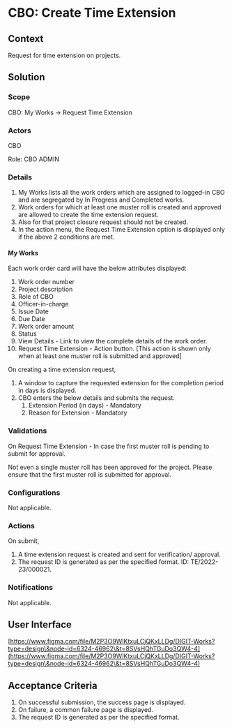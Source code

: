 # CBO: Create Time Extension

## Context

Request for time extension on projects.

## Solution <a href="#solution" id="solution"></a>

### Scope <a href="#scope" id="scope"></a>

CBO: My Works → Request Time Extension

### Actors <a href="#actors" id="actors"></a>

CBO

Role: CBO ADMIN

### Details <a href="#details" id="details"></a>

1. My Works lists all the work orders which are assigned to logged-in CBO and are segregated by In Progress and Completed works.
2. Work orders for which at least one muster roll is created and approved are allowed to create the time extension request.
3. Also for that project closure request should not be created.
4. In the action menu, the Request Time Extension option is displayed only if the above 2 conditions are met.

#### My Works <a href="#myworks" id="myworks"></a>

Each work order card will have the below attributes displayed:

1. Work order number
2. Project description
3. Role of CBO
4. Officer-in-charge
5. Issue Date
6. Due Date
7. Work order amount
8. Status
9. View Details - Link to view the complete details of the work order.
10. Request Time Extension - Action button. \[This action is shown only when at least one muster roll is submitted and approved]

On creating a time extension request,

1. A window to capture the requested extension for the completion period in days is displayed.
2. CBO enters the below details and submits the request.
   1. Extension Period (in days) - Mandatory
   2. Reason for Extension - Mandatory

### Validations <a href="#validations" id="validations"></a>

On Request Time Extension - In case the first muster roll is pending to submit for approval.

Not even a single muster roll has been approved for the project. Please ensure that the first muster roll is submitted for approval.

### Configurations <a href="#configurations" id="configurations"></a>

Not applicable.

### Actions <a href="#actions" id="actions"></a>

On submit,

1. A time extension request is created and sent for verification/ approval.
2. The request ID is generated as per the specified format. ID: TE/2022-23/000021.

### Notifications <a href="#notifications" id="notifications"></a>

Not applicable.

## User Interface <a href="#userinterface" id="userinterface"></a>

[https://www.figma.com/file/M2P3O9WlKtxuLCjQKxLLDg/DIGIT-Works?type=design\&node-id=6324-46962\&t=8SVsHQhTGuDo3QW4-4](https://www.figma.com/file/M2P3O9WlKtxuLCjQKxLLDg/DIGIT-Works?type=design\&node-id=6324-46962\&t=8SVsHQhTGuDo3QW4-4)

## Acceptance Criteria <a href="#acceptancecriteria" id="acceptancecriteria"></a>

1. On successful submission, the success page is displayed.
2. On failure, a common failure page is displayed.
3. The request ID is generated as per the specified format.
